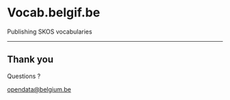 # Vocab.belgif.be

Publishing SKOS vocabularies

---

## Thank you

Questions ? 

[opendata@belgium.be](mailto:opendata@belgium.be)